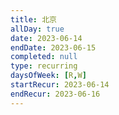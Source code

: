 ```yaml
---
title: 北京
allDay: true
date: 2023-06-14
endDate: 2023-06-15
completed: null
type: recurring
daysOfWeek: [R,W]
startRecur: 2023-06-14
endRecur: 2023-06-16
---
```

